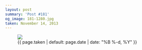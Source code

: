 ```yaml
---
layout: post
summary: 'Post #181'
og_image: 181-1280.jpg
taken: November 14, 2013
---
```


<figure class="post">
<img sizes="(min-width: 700px) 50vw, calc(100vw - 2rem)" src="{{ site.assets_url }}/181-640.jpg" srcset="{{ site.assets_url }}/181-1280.jpg 1280w, {{ site.assets_url }}/181-960.jpg 960w, {{ site.assets_url }}/181-640.jpg 640w, {{ site.assets_url }}/181-320.jpg 320w"/>
<figcaption>
<time>{{ page.taken | default: page.date | date: "%B %-d, %Y" }}</time>
</figcaption>
</figure>
